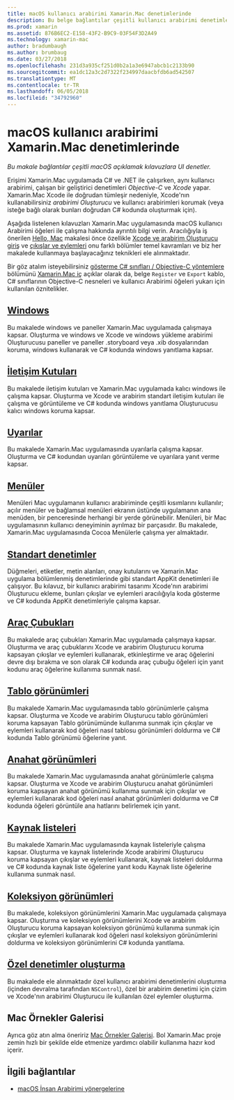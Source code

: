 ```yaml
---
title: macOS kullanıcı arabirimi Xamarin.Mac denetimlerinde
description: Bu belge bağlantılar çeşitli kullanıcı arabirimi denetimlerini Xamarin.Mac geliştiricilerinin kullanabileceği açıklamak kılavuzlara. Bağlantılı içeriği bir windows iletişim kutuları, uyarılar, menüler, araç çubukları, tablosu görünümleri, anahat görünümleri ve daha fazla inceler.
ms.prod: xamarin
ms.assetid: 876B6EC2-E158-43F2-B9C9-03F54F3D2A49
ms.technology: xamarin-mac
author: bradumbaugh
ms.author: brumbaug
ms.date: 03/27/2018
ms.openlocfilehash: 231d3a935cf251d0b2a1a3e6947abcb1c2133b90
ms.sourcegitcommit: ea1dc12a3c2d7322f234997daacbfdb6ad542507
ms.translationtype: MT
ms.contentlocale: tr-TR
ms.lasthandoff: 06/05/2018
ms.locfileid: "34792960"
---
```

# <a name="macos-user-interface-controls-in-xamarinmac"></a>macOS kullanıcı arabirimi Xamarin.Mac denetimlerinde

_Bu makale bağlantılar çeşitli macOS açıklamak kılavuzlara UI denetler._

Erişimi Xamarin.Mac uygulamada C# ve .NET ile çalışırken, aynı kullanıcı arabirimi, çalışan bir geliştirici denetimleri *Objective-C* ve *Xcode* yapar. Xamarin.Mac Xcode ile doğrudan tümleşir nedeniyle, Xcode'nın kullanabilirsiniz _arabirimi Oluşturucu_ ve kullanıcı arabirimleri korumak (veya isteğe bağlı olarak bunları doğrudan C# kodunda oluşturmak için).

Aşağıda listelenen kılavuzları Xamarin.Mac uygulamasında macOS kullanıcı Arabirimi öğeleri ile çalışma hakkında ayrıntılı bilgi verin. Aracılığıyla iş önerilen [Hello, Mac](~/mac/get-started/hello-mac.md) makalesi önce özellikle [Xcode ve arabirim Oluşturucu giriş](~/mac/get-started/hello-mac.md#Introduction_to_Xcode_and_Interface_Builder) ve [çıkışlar ve eylemleri](~/mac/get-started/hello-mac.md#Outlets_and_Actions) onu farklı bölümler temel kavramları ve biz her makalede kullanmaya başlayacağınız teknikleri ele alınmaktadır.

Bir göz atalım isteyebilirsiniz [gösterme C# sınıfları / Objective-C yöntemlere](~/mac/internals/how-it-works.md#exposing-c-classes--methods-to-objective-c) bölümünü [Xamarin.Mac iç](~/mac/internals/how-it-works.md) açıklar olarak da, belge `Register` ve `Export` kablo, C# sınıflarının Objective-C nesneleri ve kullanıcı Arabirimi öğeleri yukarı için kullanılan öznitelikler.

## <a name="windowsmacuser-interfacewindowmd"></a>[Windows](~/mac/user-interface/window.md)

Bu makalede windows ve paneller Xamarin.Mac uygulamada çalışmaya kapsar. Oluşturma ve windows ve Xcode ve windows yükleme arabirimi Oluşturucusu paneller ve paneller .storyboard veya .xib dosyalarından koruma, windows kullanarak ve C# kodunda windows yanıtlama kapsar.

## <a name="dialogsmacuser-interfacedialogmd"></a>[İletişim Kutuları](~/mac/user-interface/dialog.md)

Bu makalede iletişim kutuları ve Xamarin.Mac uygulamada kalıcı windows ile çalışma kapsar. Oluşturma ve Xcode ve arabirim standart iletişim kutuları ile çalışma ve görüntüleme ve C# kodunda windows yanıtlama Oluşturucusu kalıcı windows koruma kapsar.

## <a name="alertsmacuser-interfacealertmd"></a>[Uyarılar](~/mac/user-interface/alert.md)

Bu makalede Xamarin.Mac uygulamasında uyarılarla çalışma kapsar. Oluşturma ve C# kodundan uyarıları görüntüleme ve uyarılara yanıt verme kapsar.

## <a name="menusmacuser-interfacemenumd"></a>[Menüler](~/mac/user-interface/menu.md)

Menüleri Mac uygulamanın kullanıcı arabiriminde çeşitli kısımlarını kullanılır; açılır menüler ve bağlamsal menüleri ekranın üstünde uygulamanın ana menüden, bir penceresinde herhangi bir yerde görünebilir. Menüleri, bir Mac uygulamasının kullanıcı deneyiminin ayrılmaz bir parçasıdır. Bu makalede, Xamarin.Mac uygulamasında Cocoa Menülerle çalışma yer almaktadır.

## <a name="standard-controlsmacuser-interfacestandard-controlsmd"></a>[Standart denetimler](~/mac/user-interface/standard-controls.md)

Düğmeleri, etiketler, metin alanları, onay kutularını ve Xamarin.Mac uygulama bölümlenmiş denetimlerinde gibi standart AppKit denetimleri ile çalışıyor. Bu kılavuz, bir kullanıcı arabirimi tasarımı Xcode'nın arabirimi Oluşturucu ekleme, bunları çıkışlar ve eylemleri aracılığıyla koda gösterme ve C# kodunda AppKit denetimleriyle çalışma kapsar.

## <a name="toolbarsmacuser-interfacetoolbarmd"></a>[Araç Çubukları](~/mac/user-interface/toolbar.md)

Bu makalede araç çubukları Xamarin.Mac uygulamada çalışmaya kapsar. Oluşturma ve araç çubuklarını Xcode ve arabirim Oluşturucu koruma kapsayan çıkışlar ve eylemleri kullanarak, etkinleştirme ve araç öğelerini devre dışı bırakma ve son olarak C# kodunda araç çubuğu öğeleri için yanıt kodunu araç öğelerine kullanıma sunmak nasıl.

## <a name="table-viewsmacuser-interfacetable-viewmd"></a>[Tablo görünümleri](~/mac/user-interface/table-view.md)

Bu makalede Xamarin.Mac uygulamasında tablo görünümlerle çalışma kapsar. Oluşturma ve Xcode ve arabirim Oluşturucu tablo görünümleri koruma kapsayan Tablo görünümünde kullanıma sunmak için çıkışlar ve eylemleri kullanarak kod öğeleri nasıl tablosu görünümleri doldurma ve C# kodunda Tablo görünümü öğelerine yanıt.

## <a name="outline-viewsmacuser-interfaceoutline-viewmd"></a>[Anahat görünümleri](~/mac/user-interface/outline-view.md)

Bu makalede Xamarin.Mac uygulamasında anahat görünümlerle çalışma kapsar. Oluşturma ve Xcode ve arabirim Oluşturucu anahat görünümleri koruma kapsayan anahat görünümü kullanıma sunmak için çıkışlar ve eylemleri kullanarak kod öğeleri nasıl anahat görünümleri doldurma ve C# kodunda öğeleri görüntüle ana hatlarını belirlemek için yanıt.

## <a name="source-listsmacuser-interfacesource-listmd"></a>[Kaynak listeleri](~/mac/user-interface/source-list.md)

Bu makalede Xamarin.Mac uygulamasında kaynak listeleriyle çalışma kapsar. Oluşturma ve kaynak listelerinde Xcode arabirimi Oluşturucu koruma kapsayan çıkışlar ve eylemleri kullanarak, kaynak listeleri doldurma ve C# kodunda kaynak liste öğelerine yanıt kodu Kaynak liste öğelerine kullanıma sunmak nasıl.

## <a name="collection-viewsmacuser-interfacecollection-viewmd"></a>[Koleksiyon görünümleri](~/mac/user-interface/collection-view.md)

Bu makalede, koleksiyon görünümlerini Xamarin.Mac uygulamada çalışmaya kapsar. Oluşturma ve koleksiyon görünümlerini Xcode ve arabirim Oluşturucu koruma kapsayan koleksiyon görünümü kullanıma sunmak için çıkışlar ve eylemleri kullanarak kod öğeleri nasıl koleksiyon görünümlerini doldurma ve koleksiyon görünümlerini C# kodunda yanıtlama.

## <a name="creating-custom-controlsmacuser-interfacecustom-controlsmd"></a>[Özel denetimler oluşturma](~/mac/user-interface/custom-controls.md)

Bu makalede ele alınmaktadır özel kullanıcı arabirimi denetimlerini oluşturma (içinden devralma tarafından `NSControl`), özel bir arabirim denetimi için çizim ve Xcode'nın arabirimi Oluşturucu ile kullanılan özel eylemler oluşturma.

## <a name="mac-samples-gallery"></a>Mac Örnekler Galerisi

Ayrıca göz atın alma öneririz [Mac Örnekler Galerisi](https://developer.xamarin.com/samples/mac/all/). Bol Xamarin.Mac proje zemin hızlı bir şekilde elde etmenize yardımcı olabilir kullanıma hazır kod içerir.

## <a name="related-links"></a>İlgili bağlantılar

- [macOS İnsan Arabirimi yönergelerine](https://developer.apple.com/macos/human-interface-guidelines/overview/themes/)
